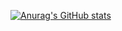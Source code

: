 [![Anurag's GitHub stats](https://github-readme-stats.vercel.app/api?username=loegod666&show_icons=true&theme=highcontrast)](https://github.com/anuraghazra/github-readme-stats)

